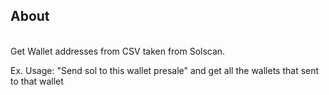 ## About 
<br>
Get Wallet addresses from CSV taken from Solscan.

Ex. Usage: "Send sol to this wallet presale" and get all the wallets that sent to that wallet
